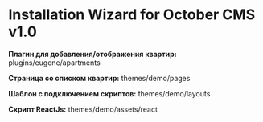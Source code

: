 # Installation Wizard for October CMS v1.0

**Плагин для добавления/отображения квартир:** plugins/eugene/apartments

**Страница со списком квартир:** themes/demo/pages

**Шаблон с подключением скриптов:** themes/demo/layouts

**Скрипт ReactJs:** themes/demo/assets/react
